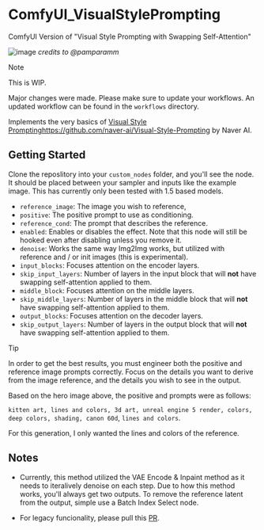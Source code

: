 # ComfyUI_VisualStylePrompting
ComfyUI Version of "Visual Style Prompting with Swapping Self-Attention"

![image](https://github.com/ExponentialML/ComfyUI_VisualStylePrompting/assets/59846140/a4272a7a-5f9a-4e34-a1b7-9cb92cf7ef71)
*credits to @pamparamm*

> [!NOTE]  
> This is WIP.
> 
> Major changes were made. Please make sure to update your workflows. An updated workflow can be found in the `workflows` directory.

Implements the very basics of [Visual Style Prompting](https://github.com/naver-ai/Visual-Style-Prompting)https://github.com/naver-ai/Visual-Style-Prompting by Naver AI.

## Getting Started

Clone the reposlitory into your `custom_nodes` folder, and you'll see the node. It should be placed between your sampler and inputs like the example image.
This has currently only been tested with 1.5 based models.

- `reference_image`: The image you wish to reference,
- `positive`: The positive prompt to use as conditioning.
- `reference_cond`: The prompt that describes the reference.
- `enabled`: Enables or disables the effect. Note that this node will still be hooked even after disabling unless you remove it.
- `denoise`: Works the same way Img2Img works, but utilized with reference and / or init images (this is experimental).
- `input_blocks`: Focuses attention on the encoder layers.
- `skip_input_layers`: Number of layers in the input block that will **not** have swapping self-attention applied to them.
- `middle_block`: Focuses attention on the middle layers.
- `skip_middle_layers`: Number of layers in the middle block that will **not** have swapping self-attention applied to them.
- `output_blocks`: Focuses attention on the decoder layers.
- `skip_output_layers`: Number of layers in the output block that will **not** have swapping self-attention applied to them.

> [!TIP]  
> In order to get the best results, you must engineer both the positive and reference image prompts correctly. Focus on the details you want to derive from the image reference, and the details you wish to see in the output.
> 
> Based on the hero image above, the positive and prompts were as follows:
>
> `kitten art, lines and colors, 3d art, unreal engine 5 render, colors, deep colors, shading, canon 60d`, `lines and colors`.
> 
> For this generation, I only wanted the lines and colors of the reference.

## Notes

- Currently, this method utilized the VAE Encode & Inpaint method as it needs to iteralively denoise on each step.
Due to how this method works, you'll always get two outputs. To remove the reference latent from the output, simple use a Batch Index Select node.

- For legacy funcionality, please pull this [PR](https://github.com/ExponentialML/ComfyUI_VisualStylePrompting/tree/712a41579e730c5db87d68c2dcde4e92c48ab2cc).
